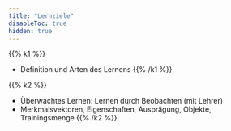 ```yaml
---
title: "Lernziele"
disableToc: true
hidden: true
---
```



{{% k1 %}}
*   Definition und Arten des Lernens
{{% /k1 %}}

{{% k2 %}}
*   Überwachtes Lernen: Lernen durch Beobachten (mit Lehrer)
*   Merkmalsvektoren, Eigenschaften, Ausprägung, Objekte, Trainingsmenge
{{% /k2 %}}
